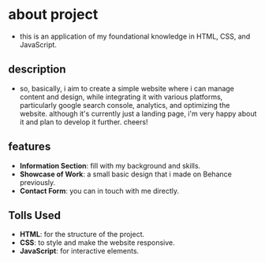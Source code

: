 # about project
- this is an application of my foundational knowledge in HTML, CSS, and JavaScript.

## description
- so, basically, i aim to create a simple website where i can manage content and design, while integrating it with various platforms, particularly google search console, analytics, and optimizing the website. although it's currently just a landing page, i'm very happy about it and plan to develop it further. cheers!

## features
- **Information Section**: fill with my background and skills.
- **Showcase of Work**: a small basic design that i made on Behance previously.
- **Contact Form**: you can in touch with me directly.

## Tolls Used
- **HTML**: for the structure of the project.
- **CSS**: to style and make the website responsive.
- **JavaScript**: for interactive elements.
